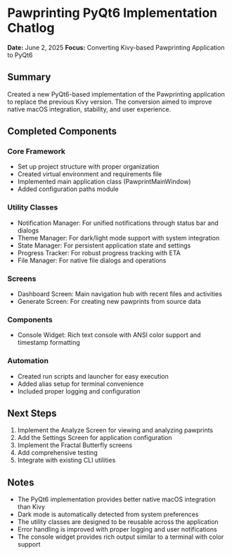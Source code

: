 # Pawprinting PyQt6 Implementation Chatlog

**Date:** June 2, 2025
**Focus:** Converting Kivy-based Pawprinting Application to PyQt6

## Summary

Created a new PyQt6-based implementation of the Pawprinting application to replace the previous Kivy version. The conversion aimed to improve native macOS integration, stability, and user experience.

## Completed Components

### Core Framework
- Set up project structure with proper organization
- Created virtual environment and requirements file
- Implemented main application class (PawprintMainWindow)
- Added configuration paths module

### Utility Classes
- Notification Manager: For unified notifications through status bar and dialogs
- Theme Manager: For dark/light mode support with system integration
- State Manager: For persistent application state and settings
- Progress Tracker: For robust progress tracking with ETA
- File Manager: For native file dialogs and operations

### Screens
- Dashboard Screen: Main navigation hub with recent files and activities
- Generate Screen: For creating new pawprints from source data

### Components
- Console Widget: Rich text console with ANSI color support and timestamp formatting

### Automation
- Created run scripts and launcher for easy execution
- Added alias setup for terminal convenience
- Included proper logging and configuration

## Next Steps

1. Implement the Analyze Screen for viewing and analyzing pawprints
2. Add the Settings Screen for application configuration
3. Implement the Fractal Butterfly screens
4. Add comprehensive testing
5. Integrate with existing CLI utilities

## Notes

- The PyQt6 implementation provides better native macOS integration than Kivy
- Dark mode is automatically detected from system preferences
- The utility classes are designed to be reusable across the application
- Error handling is improved with proper logging and user notifications
- The console widget provides rich output similar to a terminal with color support
